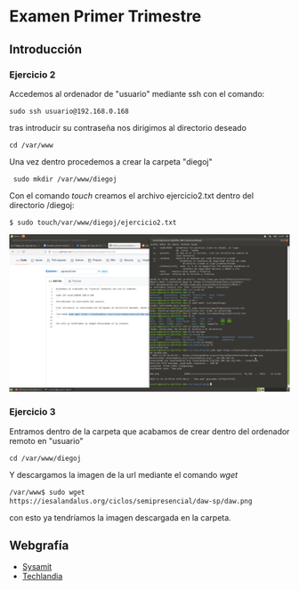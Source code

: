 # Examen Primer Trimestre #
## Introducción ##

### Ejercicio 2 ###
Accedemos al ordenador de "usuario" mediante ssh con el comando:
```
sudo ssh usuario@192.168.0.168
```
tras introducir su contraseña nos dirigimos al directorio deseado
```
cd /var/www
```
Una vez dentro procedemos a crear la carpeta "diegoj"
```
 sudo mkdir /var/www/diegoj
 ```

Con el comando *touch* creamos el archivo ejercicio2.txt dentro del directorio /diegoj:
```
$ sudo touch/var/www/diegoj/ejercicio2.txt
```
![Imagen de la terminal.](/examen3.png "Imagen de la creación del archivo en diegoj.")
### Ejercicio 3 ###
Entramos dentro de la carpeta que acabamos de crear dentro del ordenador remoto en "usuario"
```
cd /var/www/diegoj
```
Y descargamos la imagen de la url mediante el comando *wget*
```
/var/www$ sudo wget https://iesalandalus.org/ciclos/semipresencial/daw-sp/daw.png 
```

con esto ya tendríamos la imagen descargada en la carpeta.
## Webgrafía ##
* [Sysamit](https://www.sysadmit.com/2015/12/linux-buscar-ficheros-directorios-con-find.html)
* [Techlandia](https://techlandia.com/crear-nuevo-archivo-terminal-ubuntu-como_44119/)
